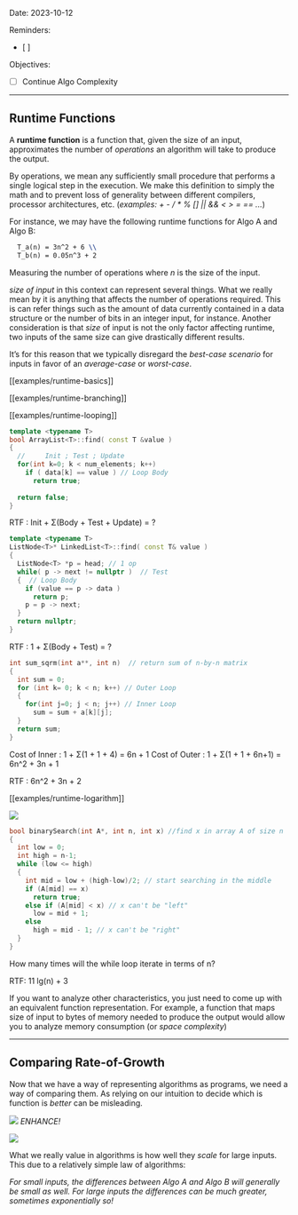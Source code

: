 

Date: 2023-10-12


Reminders:
* [ ]  

Objectives:
* [ ] Continue Algo Complexity

---


## Runtime Functions

A **runtime function** is a function that, given the size of an input, approximates the number of _operations_ an algorithm will take to produce the output.

By operations, we mean any sufficiently small procedure that performs a single logical step in the execution. We make this definition to simply the math and to prevent loss of generality between different compilers, processor architectures, etc.
(_examples: + - / * % [] || && < > = == ..._)

For instance, we may have the following runtime functions for Algo A and Algo B:

```latex
  T_a(n) = 3n^2 + 6 \\
  T_b(n) = 0.05n^3 + 2
```
Measuring the number of operations where _n_ is the size of the input.

_size of input_ in this context can represent several things. What we really mean by it is anything that affects the number of operations required. This is can refer things such as the amount of data currently contained in a data structure or the number of bits in an integer input, for instance. Another consideration is that _size_ of input is not the only factor affecting runtime, two inputs of the same size can give drastically different results.


It’s for this reason that we typically disregard the _best-case scenario_ for inputs in favor of an _average-case_ or _worst-case_.

[[examples/runtime-basics]]

[[examples/runtime-branching]]

[[examples/runtime-looping]]

```c++
template <typename T>
bool ArrayList<T>::find( const T &value )
{
  //     Init ; Test ; Update
  for(int k=0; k < num_elements; k++)
    if ( data[k] == value ) // Loop Body
      return true; 
  
  return false;
}
```

RTF : Init + Σ(Body + Test + Update) = ?

```c++
template <typename T>
ListNode<T>* LinkedList<T>::find( const T& value )
{
  ListNode<T> *p = head; // 1 op
  while( p -> next != nullptr )  // Test
  {  // Loop Body
    if (value == p -> data )
      return p;
    p = p -> next;
  }
  return nullptr;
}
```

RTF : 1 + Σ(Body + Test) = ?

```c++
int sum_sqrm(int a**, int n)  // return sum of n-by-n matrix
{
  int sum = 0;
  for (int k= 0; k < n; k++) // Outer Loop
  {
    for(int j=0; j < n; j++) // Inner Loop
      sum = sum + a[k][j];
  }
  return sum;
}
```

Cost of Inner : 1 + Σ(1 + 1 + 4) = 6n + 1
Cost of Outer : 1 + Σ(1 + 1 + 6n+1) = 6n^2 + 3n + 1

RTF : 6n^2 + 3n + 2


[[examples/runtime-logarithm]]

![](img%2FBinarySearch.png)
```c++
bool binarySearch(int A*, int n, int x) //find x in array A of size n
{
  int low = 0;
  int high = n-1;
  while (low <= high)
  {
    int mid = low + (high-low)/2; // start searching in the middle
    if (A[mid] == x)
      return true;
    else if (A[mid] < x) // x can't be "left"
      low = mid + 1;
    else
      high = mid - 1; // x can't be "right"
  }
}
```

How many times will the while loop iterate in terms of n?

RTF: 11 lg(n) + 3


If you want to analyze other characteristics, you just need to come up with an equivalent function representation. For example, a function that maps size of input to bytes of memory needed to produce the output would allow you to analyze memory consumption (or _space complexity_)

---
## Comparing Rate-of-Growth

Now that we have a way of representing algorithms as programs, we need a way of comparing them. As relying on our intuition to decide which is function is _better_ can be misleading.

![](img%2Frt-smallscale.png)
_ENHANCE!_

![](img%2Frt-largescale.png)

What we really value in algorithms is how well they _scale_ for large inputs. This due to a relatively simple law of algorithms: 
  
_For small inputs, the differences between Algo A and Algo B will generally be small as well. For large inputs the differences can be much greater, sometimes exponentially so!_ 

